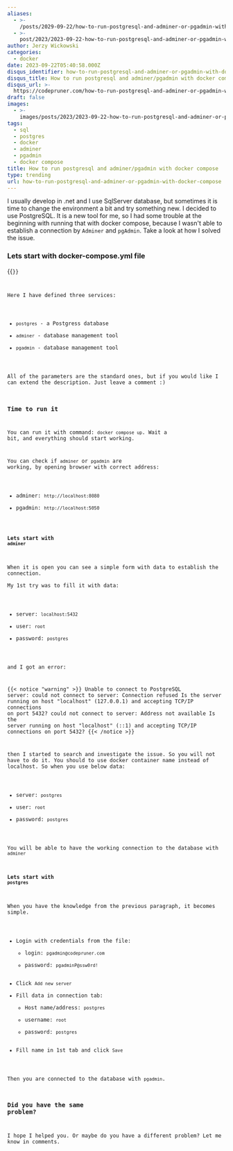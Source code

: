 ```yaml
---
aliases:
  - >-
    /posts/2029-09-22/how-to-run-postgresql-and-adminer-or-pgadmin-with-docker-compose
  - >-
    post/2023/2023-09-22-how-to-run-postgresql-and-adminer-or-pgadmin-with-docker-compose
author: Jerzy Wickowski
categories:
  - docker
date: 2023-09-22T05:40:58.000Z
disqus_identifier: how-to-run-postgresql-and-adminer-or-pgadmin-with-docker-compose
disqus_title: How to run postgresql and adminer/pgadmin with docker compose
disqus_url: >-
  https://codepruner.com/how-to-run-postgresql-and-adminer-or-pgadmin-with-docker-compose
draft: false
images:
  - >-
    images/posts/2023/2023-09-22-how-to-run-postgresql-and-adminer-or-pgadmin-with-docker-compose.png
tags:
  - sql
  - postgres
  - docker
  - adminer
  - pgadmin
  - docker compose
title: How to run postgresql and adminer/pgadmin with docker compose
type: trending
url: how-to-run-postgresql-and-adminer-or-pgadmin-with-docker-compose
---
```


I usually develop in .net and I use SqlServer database, but sometimes it is time to change the environment a bit and try something new. I decided to use PostgreSQL. It is a new tool for me, so I had some trouble at the beginning with running that with docker compose, because I wasn't able to establish a connection by `Adminer` and `pgAdmin`. Take a look at how I solved the issue.

### Lets start with docker-compose.yml file
{{<code language="yaml" file="static/examples/CodePruner.Examples/PostgresAndDockerCompose/docker-compose.yml" >}}

Here I have defined three services:
* `postgres` - a Postgress database
* `adminer` - database management tool
* `pgadmin` - database management tool
 
All of the parameters are the standard ones, but if you would like I can extend the description. Just leave a comment :)

### Time to run it
You can run it with command: `docker compose up`. Wait a bit, and everything should start working.

You can check if `adminer` or `pgadmin` are working, by opening browser with correct address:
- adminer: `http://localhost:8080`
- pgadmin: `http://localhost:5050`

#### Lets start with `adminer`
When it is open you can see a simple form with data to establish the connection.  
My 1st try was to fill it with data:
- server: `localhost:5432`
- user: `root`
- password: `postgres`

and I got an error:

{{< notice "warning" >}}
  Unable to connect to PostgreSQL server: could not connect to server: Connection refused Is the server running on host "localhost" (127.0.0.1) and accepting TCP/IP connections on port 5432? could not connect to server: Address not available Is the server running on host "localhost" (::1) and accepting TCP/IP connections on port 5432?
{{< /notice >}}

then I started to search and investigate the issue. So you will not have to do it.
You should to use docker container name instead of localhost. So when you use below data:
- server: `postgres`
- user: `root`
- password: `postgres`

You will be able to have the working connection to the database with `adminer`

#### Lets start with `postgres`
When you have the knowledge from the previous paragraph, it becomes simple.
* Login with credentials from the file:
  * login: `pgadmin@codepruner.com`
  * password: `pgadminP@ssw0rd!` 
* Click `Add new server`
* Fill data in connection tab:
  * Host name/address: `postgres`
  * username: `root`
  * password: `postgres`
* Fill name in 1st tab and click `Save`

Then you are connected to the database with `pgadmin`.

### Did you have the same problem? 

I hope I helped you. 
Or maybe do you have a different problem?
Let me know in comments.
